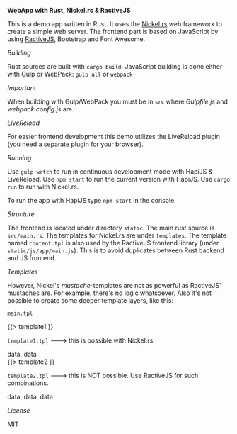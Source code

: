 **WebApp with Rust, Nickel.rs & RactiveJS**

This is a demo app written in Rust. It uses the <a href="http://nickel.rs/" target="_blank">Nickel.rs</a> web framework to create a simple web server.
The frontend part is based on JavaScript by using <a href="http://www.ractivejs.org/" target="_blank">RactiveJS</a>, Bootstrap and Font Awesome.

*Building*

Rust sources are built with `cargo build`.
JavaScript building is done either with Gulp or WebPack: `gulp all` or `webpack`

*Important*

When building with Gulp/WebPack you must be in `src` where *Gulpfile.js* and *webpack.config.js* are.

*LiveReload*

For easier frontend development this demo utilizes the LiveReload plugin (you need a separate plugin for your browser).

*Running*

Use `gulp watch` to run in continuous development mode with HapiJS & LiveReload.
Use `npm start` to run the current version with HapiJS.
Use `cargo run` to run with Nickel.rs.


To run the app with HapiJS type `npm start` in the console.


*Structure*

The frontend is located under directory `static`. The main rust source is `src/main.rs`. The
templates for Nickel.rs are under `templates`. The template named `content.tpl` is also used by the
RactiveJS frontend library (under `static/js/app/main.js`). This is to avoid duplicates between Rust backend
and JS frontend.

*Templates*

However, Nickel's *mustache*-templates are not as powerful as RactiveJS' mustaches are. For example, there's
no logic whatsoever. Also it's not possible to create some deeper template layers, like this:

`main.tpl`

<html>
{{> template1 }}
</html>

`template1.tpl`    ---> this is possible with Nickel.rs
<template1>
<div>data, data</div>
{{> template2 }}
</template1>

`template2.tpl`   ---> this is NOT possible. Use RactiveJS for such combinations.
<template2>
<div>data, data, data</div>
</template2>

*License*

MIT